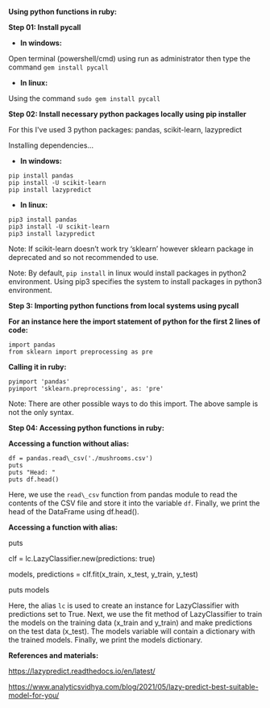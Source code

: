**Using python functions in ruby:**

**Step 01: Install pycall**

- **In windows:**

Open terminal (powershell/cmd) using run as administrator then type the command ``gem install pycall``

- **In linux:**

Using the command ``sudo gem install pycall``


**Step 02: Install necessary python packages locally using pip installer**

For this I've used 3 python packages: pandas, scikit-learn, lazypredict

Installing dependencies...

- **In windows:**
```
pip install pandas
pip install -U scikit-learn
pip install lazypredict
```

- **In linux:**
```
pip3 install pandas
pip3 install -U scikit-learn
pip3 install lazypredict
```

Note: If scikit-learn doesn’t work try ‘sklearn’ however sklearn package in deprecated and so not recommended to use.

Note: By default, `pip install` in linux would install packages in python2 environment. Using pip3 specifies the system to install packages in python3 environment.


**Step 3: Importing python functions from local systems using pycall**

**For an instance here the import statement of python for the first 2 lines of code:**

```
import pandas
from sklearn import preprocessing as pre
```

**Calling it in ruby:**
```
pyimport 'pandas'
pyimport 'sklearn.preprocessing', as: 'pre'
```

Note: There are other possible ways to do this import. The above sample is not the only syntax.


**Step 04: Accessing python functions in ruby:**

**Accessing a function without alias:**

```
df = pandas.read\_csv('./mushrooms.csv')
puts
puts "Head: "
puts df.head()
```

Here, we use the ```read\_csv``` function from pandas module to read the contents of the CSV file and store it into the variable `df`. Finally, we print the head of the DataFrame using df.head().


**Accessing a function with alias:**

puts

clf = lc.LazyClassifier.new(predictions: true)

models, predictions = clf.fit(x\_train, x\_test, y\_train, y\_test)

puts models

Here, the alias `lc` is used to create an instance for LazyClassifier with predictions set to True. Next, we use the fit method of LazyClassifier to train the models on the training data (x\_train and y\_train) and make predictions on the test data (x\_test). The models variable will contain a dictionary with the trained models. Finally, we print the models dictionary.

**References and materials:**

<https://lazypredict.readthedocs.io/en/latest/>

<https://www.analyticsvidhya.com/blog/2021/05/lazy-predict-best-suitable-model-for-you/>

